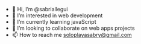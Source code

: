 - 👋 Hi, I’m @sabriallegui
- 👀 I’m interested in web development
- 🌱 I’m currently learning javaScript
- 💞️ I’m looking to collaborate on web apps projects
- 📫 How to reach me soloplayasabry@gmail.com

<!---
sabriallegui/sabriallegui is a ✨ special ✨ repository because its `README.md` (this file) appears on your GitHub profile.
You can click the Preview link to take a look at your changes.
--->
